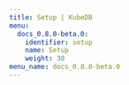 ```yaml
---
title: Setup | KubeDB
menu:
  docs_0.8.0-beta.0:
    identifier: setup
    name: Setup
    weight: 30
menu_name: docs_0.8.0-beta.0
---
```


